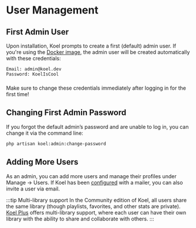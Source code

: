 # User Management

## First Admin User
Upon installation, Koel prompts to create a first (default) admin user. 
If you're using the [Docker image](../guide/getting-started#using-docker), the admin user will be created automatically with these credentials:

```
Email: admin@koel.dev
Password: KoelIsCool
```

<div class="danger custom-block" style="padding-top: 8px">
Make sure to change these credentials immediately after logging in for the first time!
</div>

## Changing First Admin Password
If you forgot the default admin’s password and are unable to log in, you can change it via the command line:

```bash
php artisan koel:admin:change-password
```

## Adding More Users

As an admin, you can add more users and manage their profiles under Manage → Users. 
If Koel has been [configured](../guide/getting-started#configure-a-mailer) with a mailer, you can also invite a user via email. 

:::tip Multi-library support
In the Community edition of Koel, all users share the same library (though playlists, favorites, and other stats are private).
[Koel Plus](../plus/what-is-koel-plus) offers multi-library support, where each user can have their own library with the ability to share and collaborate with others.
:::


